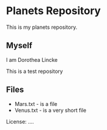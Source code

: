 # Planets Repository
This is my planets repository.
## Myself
I am Dorothea Lincke

This is a test repository

## Files
* Mars.txt - is a file
* Venus.txt - is a very short file


License: ....
